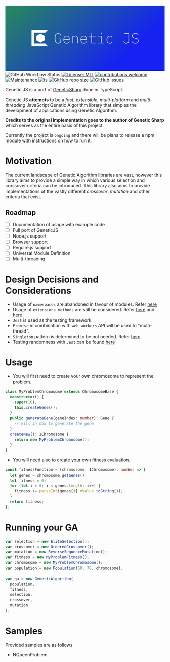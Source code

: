 ![Logo](./logo/cover.png)
![GitHub Workflow Status](https://img.shields.io/github/workflow/status/JianLoong/genetic-js/Node%20CI)
[![License: MIT](https://img.shields.io/badge/License-MIT-yellow.svg?style=square)](https://opensource.org/licenses/MIT)
[![contributions welcome](https://img.shields.io/badge/contributions-welcome-brightgreen.svg?style=square)](https://github.com/JianLoong/genetic-js/issues)
![Maintenance](https://img.shields.io/maintenance/yes/2020)
![ts](https://badgen.net/badge/Built%20With/TypeScript/blue)
![GitHub repo size](https://img.shields.io/github/repo-size/JianLoong/genetic-js)
![GitHub issues](https://img.shields.io/github/issues/JianLoong/genetic-js)

Genetic JS is a port of [GeneticSharp](https://github.com/giacomelli/GeneticSharp) done in TypeScript.

Genetic JS **attempts** to be a _fast_, _extensible_, _multi-platform_ and _multi-threading_ JavaScript Genetic Algorithm library that simples the development of applications using Genetic Algorithm.

**Credits to the original implementation goes to the author of Genetic Sharp** which serves as the entire basis of this project.

Currently the project is `ongoing` and there will be plans to release a npm module with instructions on how to run it.

# Motivation

The current landscape of Genetic Algorithm libraries are vast, however this library aims to provide a simple way in which various selection and crossover criteria can be introduced. This library also aims to provide implementations of the vastly different _crossover_, _mutation_ and other criteria that exist.

## Roadmap

- [ ] Documentation of usage with example code
- [ ] Full port of GeneticJS
- [ ] Node.js support
- [ ] Browser support
- [ ] Require.js support
- [ ] Universal Module Definition
- [ ] Multi-threading

# Design Decisions and Considerations

- Usage of `namespaces` are abandoned in favour of modules. Refer
  [here](https://michelenasti.com/2019/01/23/is-typescript-namespace-feature-deprecated.html)
- Usage of `extensions methods` are still be considered. Refer [here](https://www.c-sharpcorner.com/article/learn-about-extension-methods-in-typescript/) and [here](https://docs.microsoft.com/en-us/dotnet/csharp/programming-guide/classes-and-structs/extension-methods)
- `Jest` is used as the testing framework.
- `Promise` in combination with `web workers` API will be used to "multi-thread".
- `Singleton` pattern is determined to be not needed. Refer [here](https://medium.com/@dmnsgn/singleton-pattern-in-es6-d2d021d150ae)
- Testing randomness with `Jest` can be found [here](https://softwareengineering.stackexchange.com/questions/147134/how-should-i-test-randomness)

# Usage

- You will first need to create your own chromosome to represent the problem.

```typescript
class MyProblemChromosome extends ChromosomeBase {
  constructor() {
    super(10);
    this.createGenes();
  }
  public generateGene(geneIndex: number): Gene {
    // Fill in how to generate the gene
  }
  createNew(): IChromosome {
    return new MyProblemChromosome();
  }
}
```

- You will need also to create your own fitness evaluation.

```typescript
const fitnessFunction = (chromosome: IChromosome): number => {
  let genes = chromosome.getGenes();
  let fitness = 0;
  for (let i = 0; i < genes.length; i++) {
    fitness += parseInt(genes[i].mValue.toString());
  }
  return fitness;
};
```

# Running your GA

```typescript
var selection = new EliteSelection();
var crossover = new OrderedCrossover();
var mutation = new ReverseSequenceMutation();
var fitness = new MyProblemFitness();
var chromosome = new MyProblemChromosome();
var population = new Population(50, 70, chromosome);

var ga = new GeneticAlgorithm(
  population,
  fitness,
  selection,
  crossover,
  mutation
);
```

# Samples

Provided samples are as follows

- NQueenProblem.
